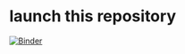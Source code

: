 #  launch this repository

[![Binder](https://mybinder.org/badge_logo.svg)](https://mybinder.org/v2/gh/jmake/python_cpp_integration/HEAD?labpath=basic_test.ipynb)
